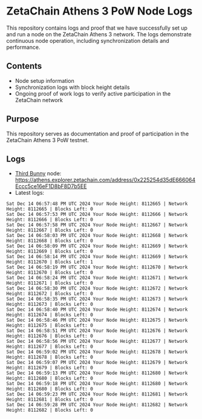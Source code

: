 # ZetaChain Athens 3 PoW Node Logs
This repository contains logs and proof that we have successfully set up and run a node on the ZetaChain Athens 3 network. The logs demonstrate continuous node operation, including synchronization details and performance.

## Contents
- Node setup information
- Synchronization logs with block height details
- Ongoing proof of work logs to verify active participation in the ZetaChain network

## Purpose
This repository serves as documentation and proof of participation in the ZetaChain Athens 3 PoW testnet.

## Logs

- [Third Bunny](https://thirdbunny.xyz/) node: https://athens.explorer.zetachain.com/address/0x225254d35dE666064Eccc5ce16eF1D8bF8D7b5EE
- Latest logs:
```
Sat Dec 14 06:57:48 PM UTC 2024 Your Node Height: 8112665 | Network Height: 8112665 | Blocks Left: 0
Sat Dec 14 06:57:53 PM UTC 2024 Your Node Height: 8112666 | Network Height: 8112666 | Blocks Left: 0
Sat Dec 14 06:57:58 PM UTC 2024 Your Node Height: 8112667 | Network Height: 8112667 | Blocks Left: 0
Sat Dec 14 06:58:03 PM UTC 2024 Your Node Height: 8112668 | Network Height: 8112668 | Blocks Left: 0
Sat Dec 14 06:58:09 PM UTC 2024 Your Node Height: 8112669 | Network Height: 8112669 | Blocks Left: 0
Sat Dec 14 06:58:14 PM UTC 2024 Your Node Height: 8112669 | Network Height: 8112670 | Blocks Left: 1
Sat Dec 14 06:58:19 PM UTC 2024 Your Node Height: 8112670 | Network Height: 8112670 | Blocks Left: 0
Sat Dec 14 06:58:24 PM UTC 2024 Your Node Height: 8112671 | Network Height: 8112671 | Blocks Left: 0
Sat Dec 14 06:58:30 PM UTC 2024 Your Node Height: 8112672 | Network Height: 8112672 | Blocks Left: 0
Sat Dec 14 06:58:35 PM UTC 2024 Your Node Height: 8112673 | Network Height: 8112673 | Blocks Left: 0
Sat Dec 14 06:58:40 PM UTC 2024 Your Node Height: 8112674 | Network Height: 8112674 | Blocks Left: 0
Sat Dec 14 06:58:46 PM UTC 2024 Your Node Height: 8112675 | Network Height: 8112675 | Blocks Left: 0
Sat Dec 14 06:58:51 PM UTC 2024 Your Node Height: 8112676 | Network Height: 8112676 | Blocks Left: 0
Sat Dec 14 06:58:56 PM UTC 2024 Your Node Height: 8112677 | Network Height: 8112677 | Blocks Left: 0
Sat Dec 14 06:59:02 PM UTC 2024 Your Node Height: 8112678 | Network Height: 8112678 | Blocks Left: 0
Sat Dec 14 06:59:07 PM UTC 2024 Your Node Height: 8112679 | Network Height: 8112679 | Blocks Left: 0
Sat Dec 14 06:59:13 PM UTC 2024 Your Node Height: 8112680 | Network Height: 8112680 | Blocks Left: 0
Sat Dec 14 06:59:18 PM UTC 2024 Your Node Height: 8112680 | Network Height: 8112680 | Blocks Left: 0
Sat Dec 14 06:59:23 PM UTC 2024 Your Node Height: 8112681 | Network Height: 8112681 | Blocks Left: 0
Sat Dec 14 06:59:28 PM UTC 2024 Your Node Height: 8112682 | Network Height: 8112682 | Blocks Left: 0
```
